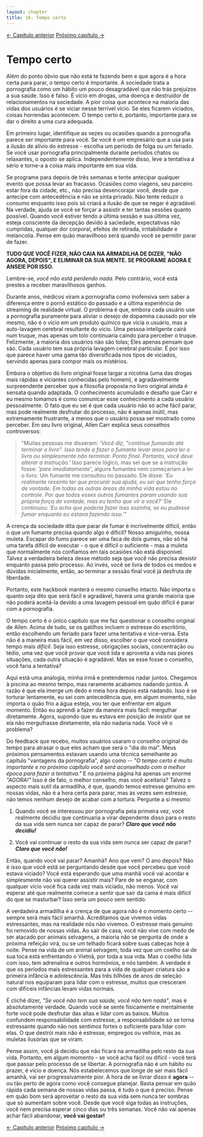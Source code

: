 ```yaml
---
layout: chapter
title: 16. Tempo certo 
---
```

<div class="pagination-selector">
<a href="15-o-usuario-de-youtube.html" class="chapter-btn">&larr; Capítulo anterior</a>
<a href="17-um-habito-social.html" class="chapter-btn">Próximo capítulo &#8594;</a>
</div>

# Tempo certo

Além do ponto óbvio que não está te fazendo bem e que agora é a hora certa para parar, o tempo certo é importante. A sociedade trata a pornografia como um hábito um pouco desagradável que não trás prejuízos a sua saúde. Isso é falso. É vício em drogas, uma doença e destruidor de relacionamentos na sociedade. A pior coisa que acontece na maioria das vidas dos usuários é se viciar nesse terrível vício. Se eles ficarem viciados, coisas horrendas acontecem. O tempo certo é, portanto, importante para se dar o direito a uma cura adequada.

Em primeiro lugar, identifique as vezes ou ocasiões quando a pornografia parece ser importante para você. Se você é um empresário que a usa para a ilusão de alívio do estresse - escolha um período de folga ou um feriado. Se você usar pornografia principalmente durante períodos chatos ou relaxantes, o oposto se aplica. Independentemente disso, leve a tentativa a sério e torne-a a coisa mais importante em sua vida.

Se programe para depois de três semanas e tente antecipar qualquer evento que possa levar ao fracasso. Ocasiões como viagens, seu parceiro estar fora da cidade, etc., não precisa desencorajar você, desde que antecipe com antecedência e não se sinta privado. Não tente reduzir o consumo enquanto isso pois só criará a ilusão de que se negar é agradável. Na verdade, ajuda se você se forçar a assistir e ter tantas sessões quanto possível. Quando você estiver tendo a última sessão e sua última vez, esteja consciente da decepção devido à saciedade, expectativas não cumpridas, qualquer dor corporal, efeitos de retirada, irritabilidade e melancolia. Pense em quão maravilhoso será quando você se permitir parar de fazer.

**TUDO QUE VOCÊ FIZER, NÃO CAIA NA ARMADILHA DE DIZER, "NÃO AGORA, DEPOIS", E ELIMINAR DA SUA MENTE. SE PROGRAME AGORA E ANSEIE POR ISSO.**

Lembre-se, *você não está perdendo nada*. Pelo contrário, você está prestes a receber maravilhosos ganhos.

Durante anos, médicos viram a pornografia como inofensiva sem saber a diferença entre o pornô estático do passado e a última experiência de streaming de realidade virtual. O problema é que, embora cada usuário use a pornografia puramente para aliviar o desejo de dopamina causado por ele mesmo, não é o vício em um produto químico que vicia o usuário, mas a auto-lavagem cerebral resultante do vício. Uma pessoa inteligente cairá num truque, mas apenas um tolo continuaria caindo para perceber o truque. Felizmente, a maioria dos usuários não são tolas; Eles apenas pensam que são. Cada usuário tem sua própria lavagem cerebral particular. É por isso que parece haver uma gama tão diversificada nos tipos de viciados, servindo apenas para compor mais os mistérios.

Embora o objetivo do livro original fosse largar a nicotina (uma das drogas mais rápidas e viciantes conhecidas pelo homem), é agradavelmente surpreendente perceber que a filosofia proposta no livro original ainda é sensata quando adaptada. O conhecimento acumulado e desafio que Carr e eu mesmo tomamos é como comunicar esse conhecimento a cada usuário pessoalmente. O fato que eu sei é que cada usuário não só ache fácil parar, mas pode realmente desfrutar do processo, não é apenas inútil, mas extremamente frustrante, a menos que o usuário possa ser mostrado como perceber. Em seu livro original, Allen Carr explica seus conselhos controversos:

>"Muitas pessoas me disseram: *'Você diz, "continue fumando até terminar o livro". Isso tende a fazer o fumante levar anos para ler o livro ou simplesmente não terminar. Ponto final. Portanto, você deve alterar a instrução.'* Isso parece lógico, mas sei que se a instrução fosse: *'pare imediatamente'*, alguns fumantes nem começariam a ler o livro. Um fumante me consultou no passado. Ele disse: *'Eu realmente ressinto ter que procurar sua ajuda, eu sei que tenho força de vontade. Em todas as outras áreas da minha vida estou no controle. Por que todos esses outros fumantes param usando sua própria força de vontade, mas eu tenho que vir a você?'* Ele continuou: *'Eu acho que poderia fazer isso sozinha, se eu pudesse fumar enquanto eu estava fazendo isso.'\"*

A crença da sociedade dita que parar de fumar é incrivelmente difícil, então o que um fumante precisa quando algo é difícil? Nosso amiguinho, nossa muleta. Escapar do fumo parece ser uma faca de dois gumes, não só há uma tarefa difícil de executar - o que é difícil o suficiente - mas a muleta que normalmente nós confiamos em tais ocasiões não está disponível. Talvez a verdadeira beleza desse método seja que você não precisa desistir enquanto passa pelo processo. Ao invés, você se livra de todos os medos e dúvidas inicialmente, então, ao terminar a sessão final você já desfruta de liberdade.

Portanto, este hackbook manterá o mesmo conselho intacto. Não importa o quanto seja dito que será fácil e agradável, haverá uma grande maioria que não poderá aceitá-la devido a uma lavagem pessoal em quão difícil é parar com a pornografia.

O tempo certo é o único capítulo que me faz questionar o conselho original de Allen. Acima de tudo, se os gatilhos incluem o estresse do escritório, então escolhendo um feriado para fazer uma tentativa e vice-versa. Esta não é a maneira mais fácil, em vez disso, escolher o que você considera tempo mais *difícil*. Seja isso estresse, obrigações sociais, concentração ou tédio, uma vez que você provar que você lida e aproveita a vida nas piores situações, cada outra situação é agradável. Mas se esse fosse o conselho, você faria a tentativa?

Aqui está uma analogia, minha irmã e pretendemos nadar juntos. Chegamos à piscina ao mesmo tempo, mas raramente acabamos nadando juntos. A razão é que ela imerge um dedo e meia hora depois está nadando. Isso é se torturar lentamente, eu sei com antecedência que, em algum momento, não importa o quão frio a água esteja, vou ter que enfrentar em algum momento. Então eu aprendi a fazer da maneira mais fácil: mergulhar diretamente. Agora, supondo que eu estava em posição de insistir que se ela não mergulhasse diretamente, ela não nadaria nada. Você vê o problema?

Do feedback que recebo, muitos usuários usaram o conselho original do tempo para atrasar o que eles acham que será o "dia do mal". Meus próximos pensamentos estavam usando uma técnica semelhante ao capítulo "vantagens da pornografia", algo como -- *"O tempo certo é muito importante e no próximo capítulo você será aconselhado com a melhor época para fazer a tentativa."* E na próxima página há apenas um enorme *"AGORA!"* Isso é de fato, o melhor conselho, mas você aceitaria? Talvez o aspecto mais sutil da armadilha, é que, quando temos estresse genuíno em nossas vidas, não é a hora certa para parar, mas às vezes sem estresse, não temos nenhum desejo de acabar com a tortura. Pergunte a si mesmo:

1.  Quando você se interessou por pornografia pela primeira vez, você realmente decidiu que continuaria a virar dependente disso para o resto da sua vida sem nunca ser capaz de parar? ***Claro que você não decidiu!***

2.  Você vai continuar o resto da sua vida sem nunca ser capaz de parar? ***Claro que você não!***

Então, quando você vai parar? Amanhã? Ano que vem? O ano depois? Não é isso que você está se perguntando desde que você percebeu que você estava viciado? Você está esperando que uma manhã você vai acordar e simplesmente não vai querer assistir mais? Pare de se enganar, com qualquer vício você fica cada vez mais viciado, não menos. Você vai esperar até que realmente comece a sentir que sair da cama é mais difícil do que se masturbar? Isso seria um pouco sem sentido.

A verdadeira armadilha é a crença de que agora não é o momento certo -- sempre será mais fácil amanhã. Acreditamos que vivemos vidas estressantes, mas na realidade nós não vivemos. O estresse mais genuíno foi removido de nossas vidas. Ao sair de casa, você não vive com medo de ser atacado por animais selvagens, a maioria não se pergunta de onde a próxima refeição virá, ou se um telhado ficará sobre suas cabeças hoje à noite. Pense na vida de um animal selvagem, toda vez que um coelho sai de sua toca está enfrentando o Vietnã, por toda a sua vida. Mas o coelho lida com isso, tem adrenalina e outros hormônios, e nós também. A verdade é que os períodos mais estressantes para a vida de qualquer criatura são a primeira infância e adolescência. Mas três bilhões de anos de seleção natural nos equiparam para lidar com o estresse, muitos que cresceram com difíceis infâncias levam vidas normais.

É clichê dizer, *"Se você não tem sua saúde, você não tem nada"*, mas é absolutamente verdade. Quando você se sente físicamente e mentalmente forte você pode desfrutar das altas e lidar com as baixos. Muitos confundem responsabilidade com estresse, a responsabilidade só se torna estressante quando não nos sentimos fortes o suficiente para lidar com elas. O que destrói mais não é estresse, empregos ou velhice, mas as muletas ilusórias que se viram.

Pense assim, você já decidiu que não ficará na armadilha pelo resto da sua vida. Portanto, em algum momento - se você acha fácil ou difícil - você terá que passar pelo processo de se libertar. A pornografia não é um hábito ou prazer, é vício e doença. Nós estabelecemos que longe de ser mais fácil amanhã, vai ser progressivamente pior. A hora de se livrar disso é **agora** -- ou tão perto de agora como você consegue planejar. Basta pensar em quão rápida cada semana de nossas vidas passa, é tudo o que é preciso. Pense em quão bom será aproveitar o resto da sua vida sem nunca ter sombras que só aumentam sobre você. Desde que você siga todas as instruções, você nem precisa esperar cinco dias ou três semanas. Você não vai apenas achar fácil abandonar, **você vai gostar!**

<div class="pagination-selector">
<a href="15-o-usuario-de-youtube.html" class="chapter-btn">&larr; Capítulo anterior</a>
<a href="17-um-habito-social.html" class="chapter-btn">Próximo capítulo &#8594;</a>
</div>
